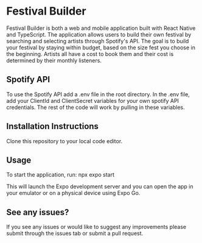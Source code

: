 # Festival Builder
Festival Builder is both a web and mobile application built with React Native and TypeScript. The application allows users to build their own festival by searching and selecting artists through Spotify's API. The goal is to build your festival by staying within budget, based on the size fest you choose in the beginning. Artists all have a cost to book them and their cost is determined by their monthly listeners.

## Spotify API

To use the Spotify API add a .env file in the root directory. In the .env file, add your ClientId and ClientSecret variables for your own spotify API credentials. The rest of the code will work by pulling in these variables.

## Installation Instructions
Clone this repository to your local code editor.

## Usage
To start the application, run: npx expo start

This will launch the Expo development server and you can open the app in your emulator or on a physical device using Expo Go.

## See any issues?
If you see any issues or would like to suggest any improvements please submit through the issues tab or submit a pull request.
